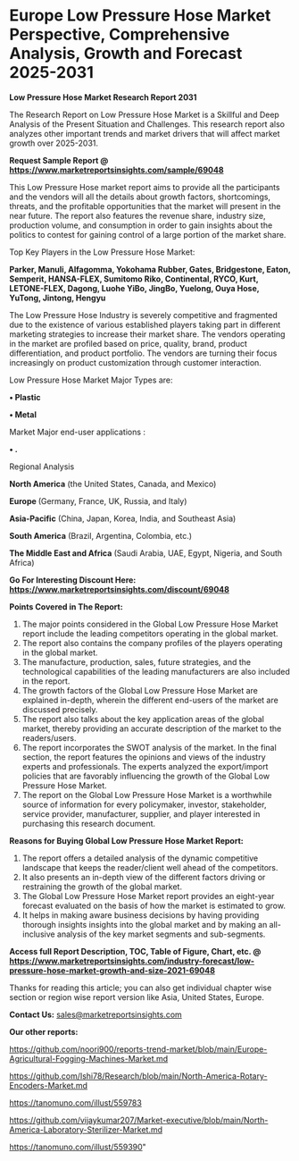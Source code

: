 # Europe Low Pressure Hose Market Perspective, Comprehensive Analysis, Growth and Forecast 2025-2031

<strong>Low Pressure Hose Market Research Report 2031</strong>

The Research Report on Low Pressure Hose Market is a Skillful and Deep Analysis of the Present Situation and Challenges. This research report also analyzes other important trends and market drivers that will affect market growth over 2025-2031.

<strong>Request Sample Report @ <a href=https://www.marketreportsinsights.com/sample/69048>https://www.marketreportsinsights.com/sample/69048</a></strong>

This Low Pressure Hose market report aims to provide all the participants and the vendors will all the details about growth factors, shortcomings, threats, and the profitable opportunities that the market will present in the near future. The report also features the revenue share, industry size, production volume, and consumption in order to gain insights about the politics to contest for gaining control of a large portion of the market share.

Top Key Players in the Low Pressure Hose Market:

<strong>Parker, Manuli, Alfagomma, Yokohama Rubber, Gates, Bridgestone, Eaton, Semperit, HANSA-FLEX, Sumitomo Riko, Continental, RYCO, Kurt, LETONE-FLEX, Dagong, Luohe YiBo, JingBo, Yuelong, Ouya Hose, YuTong, Jintong, Hengyu</strong>

The Low Pressure Hose Industry is severely competitive and fragmented due to the existence of various established players taking part in different marketing strategies to increase their market share. The vendors operating in the market are profiled based on price, quality, brand, product differentiation, and product portfolio. The vendors are turning their focus increasingly on product customization through customer interaction.

Low Pressure Hose Market Major Types are:

<strong>• Plastic

• Metal</strong>

Market Major end-user applications :

<strong>• .</strong>

Regional Analysis

</u><strong><b>North America</b></strong> (the United States, Canada, and Mexico)

<strong><b>Europe </b></strong>(Germany, France, UK, Russia, and Italy)

<strong><b>Asia-Pacific</b></strong> (China, Japan, Korea, India, and Southeast Asia)

<strong><b>South America</b></strong> (Brazil, Argentina, Colombia, etc.)

<strong><b>The Middle East and Africa</b></strong> (Saudi Arabia, UAE, Egypt, Nigeria, and South Africa)

<strong>Go For Interesting Discount Here: <a href=https://www.marketreportsinsights.com/discount/69048>https://www.marketreportsinsights.com/discount/69048</a></strong>

<strong>Points Covered in The Report:</strong>
<ol>
  <li>The major points considered in the Global Low Pressure Hose Market report include the leading competitors operating in the global market.</li>
  <li>The report also contains the company profiles of the players operating in the global market.</li>
  <li>The manufacture, production, sales, future strategies, and the technological capabilities of the leading manufacturers are also included in the report.</li>
  <li>The growth factors of the Global Low Pressure Hose Market are explained in-depth, wherein the different end-users of the market are discussed precisely.</li>
  <li>The report also talks about the key application areas of the global market, thereby providing an accurate description of the market to the readers/users.</li>
  <li>The report incorporates the SWOT analysis of the market. In the final section, the report features the opinions and views of the industry experts and professionals. The experts analyzed the export/import policies that are favorably influencing the growth of the Global Low Pressure Hose Market.</li>
  <li>The report on the Global Low Pressure Hose Market is a worthwhile source of information for every policymaker, investor, stakeholder, service provider, manufacturer, supplier, and player interested in purchasing this research document.</li>
</ol>
<strong>Reasons for Buying Global Low Pressure Hose Market Report:</strong>

<ol>
  <li>The report offers a detailed analysis of the dynamic competitive landscape that keeps the reader/client well ahead of the competitors.</li>
  <li>It also presents an in-depth view of the different factors driving or restraining the growth of the global market.</li>
  <li>The Global Low Pressure Hose Market report provides an eight-year forecast evaluated on the basis of how the market is estimated to grow.</li>
  <li>It helps in making aware business decisions by having providing thorough insights insights into the global market and by making an all-inclusive analysis of the key market segments and sub-segments.</li>
</ol>
<strong>Access full Report Description, TOC, Table of Figure, Chart, etc. @ <a href=https://www.marketreportsinsights.com/industry-forecast/low-pressure-hose-market-growth-and-size-2021-69048>https://www.marketreportsinsights.com/industry-forecast/low-pressure-hose-market-growth-and-size-2021-69048</a></strong>


Thanks for reading this article; you can also get individual chapter wise section or region wise report version like Asia, United States, Europe.

<strong>Contact Us:</strong>
sales@marketreportsinsights.com

<strong>Our other reports:</strong>

<a href=https://github.com/noori900/reports-trend-market/blob/main/Europe-Agricultural-Fogging-Machines-Market.md>https://github.com/noori900/reports-trend-market/blob/main/Europe-Agricultural-Fogging-Machines-Market.md</a>

<a href=https://github.com/Ishi78/Research/blob/main/North-America-Rotary-Encoders-Market.md>https://github.com/Ishi78/Research/blob/main/North-America-Rotary-Encoders-Market.md</a>

<a href=https://tanomuno.com/illust/559783>https://tanomuno.com/illust/559783</a>

<a href=https://github.com/vijaykumar207/Market-executive/blob/main/North-America-Laboratory-Sterilizer-Market.md>https://github.com/vijaykumar207/Market-executive/blob/main/North-America-Laboratory-Sterilizer-Market.md</a>

<a href=https://tanomuno.com/illust/559390>https://tanomuno.com/illust/559390</a>"
